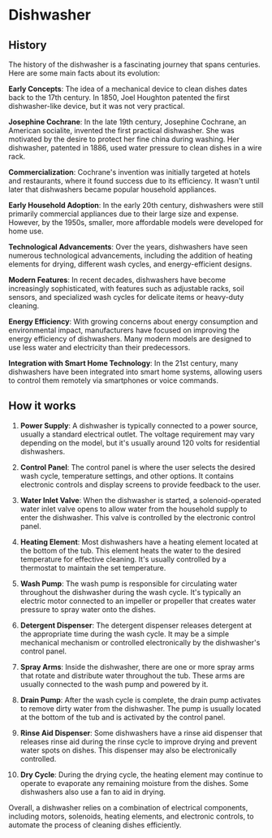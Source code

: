 # Dishwasher

## History

The history of the dishwasher is a fascinating journey that spans centuries. Here are some main facts about its evolution:

**Early Concepts**: The idea of a mechanical device to clean dishes dates back to the 17th century. In 1850, Joel Houghton patented the first dishwasher-like device, but it was not very practical.

**Josephine Cochrane**: In the late 19th century, Josephine Cochrane, an American socialite, invented the first practical dishwasher. She was motivated by the desire to protect her fine china during washing. Her dishwasher, patented in 1886, used water pressure to clean dishes in a wire rack.

**Commercialization**: Cochrane's invention was initially targeted at hotels and restaurants, where it found success due to its efficiency. It wasn't until later that dishwashers became popular household appliances.

**Early Household Adoption**: In the early 20th century, dishwashers were still primarily commercial appliances due to their large size and expense. However, by the 1950s, smaller, more affordable models were developed for home use.

**Technological Advancements**: Over the years, dishwashers have seen numerous technological advancements, including the addition of heating elements for drying, different wash cycles, and energy-efficient designs.

**Modern Features**: In recent decades, dishwashers have become increasingly sophisticated, with features such as adjustable racks, soil sensors, and specialized wash cycles for delicate items or heavy-duty cleaning.

**Energy Efficiency**: With growing concerns about energy consumption and environmental impact, manufacturers have focused on improving the energy efficiency of dishwashers. Many modern models are designed to use less water and electricity than their predecessors.

**Integration with Smart Home Technology**: In the 21st century, many dishwashers have been integrated into smart home systems, allowing users to control them remotely via smartphones or voice commands.

## How it works

1. **Power Supply**: A dishwasher is typically connected to a power source, usually a standard electrical outlet. The voltage requirement may vary depending on the model, but it's usually around 120 volts for residential dishwashers.

2. **Control Panel**: The control panel is where the user selects the desired wash cycle, temperature settings, and other options. It contains electronic controls and display screens to provide feedback to the user.

3. **Water Inlet Valve**: When the dishwasher is started, a solenoid-operated water inlet valve opens to allow water from the household supply to enter the dishwasher. This valve is controlled by the electronic control panel.

4. **Heating Element**: Most dishwashers have a heating element located at the bottom of the tub. This element heats the water to the desired temperature for effective cleaning. It's usually controlled by a thermostat to maintain the set temperature.

5. **Wash Pump**: The wash pump is responsible for circulating water throughout the dishwasher during the wash cycle. It's typically an electric motor connected to an impeller or propeller that creates water pressure to spray water onto the dishes.

6. **Detergent Dispenser**: The detergent dispenser releases detergent at the appropriate time during the wash cycle. It may be a simple mechanical mechanism or controlled electronically by the dishwasher's control panel.

7. **Spray Arms**: Inside the dishwasher, there are one or more spray arms that rotate and distribute water throughout the tub. These arms are usually connected to the wash pump and powered by it.

8. **Drain Pump**: After the wash cycle is complete, the drain pump activates to remove dirty water from the dishwasher. The pump is usually located at the bottom of the tub and is activated by the control panel.

9. **Rinse Aid Dispenser**: Some dishwashers have a rinse aid dispenser that releases rinse aid during the rinse cycle to improve drying and prevent water spots on dishes. This dispenser may also be electronically controlled.

10. **Dry Cycle**: During the drying cycle, the heating element may continue to operate to evaporate any remaining moisture from the dishes. Some dishwashers also use a fan to aid in drying.

Overall, a dishwasher relies on a combination of electrical components, including motors, solenoids, heating elements, and electronic controls, to automate the process of cleaning dishes efficiently.